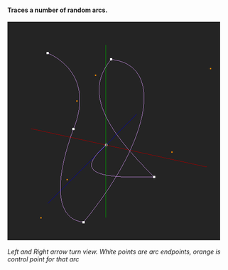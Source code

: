 #### Traces a number of random arcs.

![screen](/.github/screen.png)

*Left and Right arrow turn view.
White points are arc endpoints, orange is control point for that arc*